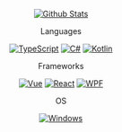 <!--
**the1812/the1812** is a ✨ _special_ ✨ repository because its `README.md` (this file) appears on your GitHub profile.

Here are some ideas to get you started:

- 🔭 I’m currently working on ...
- 🌱 I’m currently learning ...
- 👯 I’m looking to collaborate on ...
- 🤔 I’m looking for help with ...
- 💬 Ask me about ...
- 📫 How to reach me: ...
- 😄 Pronouns: ...
- ⚡ Fun fact: ...
-->

<div align="center">

[![Github Stats](https://github-readme-stats.vercel.app/api?bg_color=30,667eea,764ba2&icon_color=fff&title_color=fff&text_color=fff&line_height=24&username=the1812&hide=contribs&show_icons=true&count_private=true&rank_icon=percentile)](https://github.com/anuraghazra/github-readme-stats)

Languages

 [![TypeScript](https://img.shields.io/badge/TypeScript-3178C6?logo=typescript&logoColor=%23fff)](https://www.typescriptlang.org/)
[![C#](https://img.shields.io/badge/C%23-239120?logo=csharp&logoColor=%23fff)](https://dotnet.microsoft.com/en-us/languages/csharp)
[![Kotlin](https://img.shields.io/badge/Kotlin-7F52FF?logo=kotlin&logoColor=%23fff)](https://kotlinlang.org/)

Frameworks

[![Vue](https://img.shields.io/badge/Vue-4FC08D?logo=vue.js&logoColor=%23fff)](https://vuejs.org/)
[![React](https://img.shields.io/badge/React-087ea4?logo=react&logoColor=%23fff)](https://react.dev/)
[![WPF](https://img.shields.io/badge/WPF-0078D6?logo=windows&logoColor=%23fff)](https://learn.microsoft.com/en-us/dotnet/desktop/wpf/?view=netframeworkdesktop-4.8)

OS

[![Windows](https://img.shields.io/badge/Windows-0078D4?logo=windows&logoColor=%23fff)](https://www.microsoft.com/software-download/windows10)

</div>
